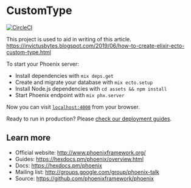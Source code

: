 # CustomType

[![CircleCI](https://circleci.com/gh/johninvictus/custom_type.svg?style=svg)](https://circleci.com/gh/johninvictus/custom_type)

This project is used to aid in writing of this article.
https://invictusbytes.blogspot.com/2019/06/how-to-create-elixir-ecto-custom-type.html

To start your Phoenix server:

  * Install dependencies with `mix deps.get`
  * Create and migrate your database with `mix ecto.setup`
  * Install Node.js dependencies with `cd assets && npm install`
  * Start Phoenix endpoint with `mix phx.server`

Now you can visit [`localhost:4000`](http://localhost:4000) from your browser.

Ready to run in production? Please [check our deployment guides](https://hexdocs.pm/phoenix/deployment.html).

## Learn more

  * Official website: http://www.phoenixframework.org/
  * Guides: https://hexdocs.pm/phoenix/overview.html
  * Docs: https://hexdocs.pm/phoenix
  * Mailing list: http://groups.google.com/group/phoenix-talk
  * Source: https://github.com/phoenixframework/phoenix
